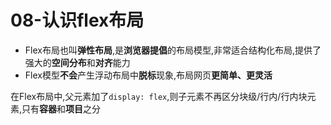 # 08-认识flex布局

- Flex布局也叫**弹性布局**,是**浏览器提倡**的布局模型,非常适合结构化布局,提供了强大的**空间分布**和**对齐**能力
- Flex模型**不会**产生浮动布局中**脱标**现象,布局网页**更简单、更灵活**

在Flex布局中,父元素加了`display: flex`,则子元素不再区分块级/行内/行内块元素,只有**容器**和**项目**之分